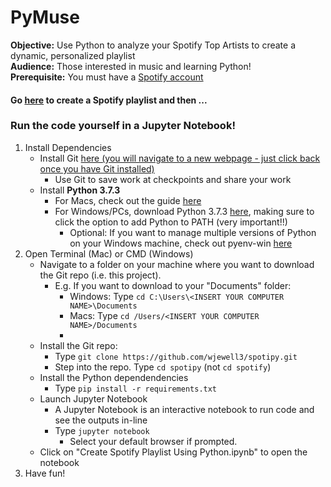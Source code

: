 # PyMuse
<b>Objective:</b> Use Python to analyze your Spotify Top Artists to create a dynamic, personalized playlist  
<b>Audience:</b> Those interested in music and learning Python!  
<b>Prerequisite:</b> You must have a [Spotify account](https://accounts.spotify.com/en/login?continue=https)  

#### Go [here](https://spotify-playlist-290119.uc.r.appspot.com/) to create a Spotify playlist and then ...
 
### Run the code yourself in a Jupyter Notebook!

1. Install Dependencies
    - Install Git [here (you will navigate to a new webpage - just click back once you have Git installed)](https://git-scm.com/book/en/v2/Getting-Started-Installing-Git)
        - Use Git to save work at checkpoints and share your work 
    - Install <b>Python 3.7.3</b>
        - For Macs, check out the guide [here](https://opensource.com/article/19/5/python-3-default-mac)
        - For Windows/PCs, download Python 3.7.3 [here](https://www.python.org/ftp/python/3.7.3/python-3.7.3-amd64-webinstall.exe), making sure to click the option to add Python to PATH (very important!!)
            - Optional: If you want to manage multiple versions of Python on your Windows machine, check out pyenv-win [here](https://github.com/pyenv-win/pyenv-win)
2. Open Terminal (Mac) or CMD (Windows)
    - Navigate to a folder on your machine where you want to download the Git repo (i.e. this project). 
        - E.g. If you want to download to your "Documents" folder:
            - Windows: Type ```cd C:\Users\<INSERT YOUR COMPUTER NAME>\Documents``` 
            - Macs: Type ```cd /Users/<INSERT YOUR COMPUTER NAME>/Documents```
            - 
    - Install the Git repo:
        - Type ```git clone https://github.com/wjewell3/spotipy.git```
        - Step into the repo. Type ```cd spotipy``` (not ```cd spotify```)
    - Install the Python dependendencies
        - Type ```pip install -r requirements.txt```
    - Launch Jupyter Notebook 
        - A Jupyter Notebook is an interactive notebook to run code and see the outputs in-line
        - Type ```jupyter notebook```
            - Select your default browser if prompted.
    - Click on "Create Spotify Playlist Using Python.ipynb" to open the notebook
 3. Have fun!
